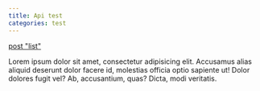 ```yaml
---
title: Api test
categories: test
---
```



[post "list"](http://gimm.github.io/data.html)

Lorem ipsum dolor sit amet, consectetur adipisicing elit. Accusamus alias aliquid deserunt dolor facere id, molestias officia optio sapiente ut! Dolor dolores fugit vel? Ab, accusantium, quas? Dicta, modi veritatis.